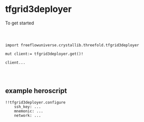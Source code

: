 # tfgrid3deployer



To get started

```vlang



import freeflowuniverse.crystallib.threefold.tfgrid3deployer

mut client:= tfgrid3deployer.get()!

client...




```

## example heroscript


```hero
!!tfgrid3deployer.configure
    ssh_key: ...
    mnemonic: ...
    network: ...
```




